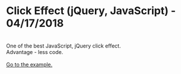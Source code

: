 <h1>Click Effect (jQuery, JavaScript) - 04/17/2018</h1>
<br>
One of the best JavaScript, jQuery click effect.<br>
Advantage - less code.<br>
<br><a href="http://api.smartcodingsystem.com/web/click_effect.php" target="_blank">Go to the example.</a>